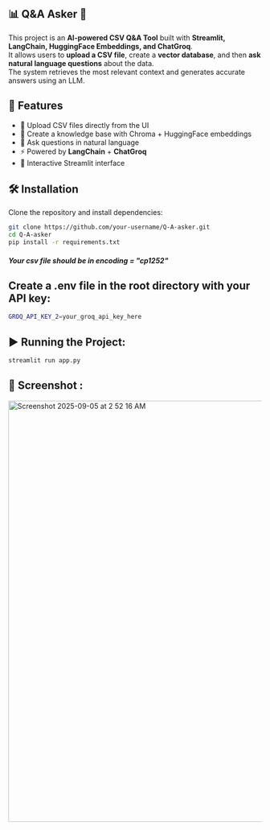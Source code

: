 ## 📊 Q&A Asker 🎤

This project is an **AI-powered CSV Q&A Tool** built with **Streamlit, LangChain, HuggingFace Embeddings, and ChatGroq**.  
It allows users to **upload a CSV file**, create a **vector database**, and then **ask natural language questions** about the data.  
The system retrieves the most relevant context and generates accurate answers using an LLM.


## 🚀 Features
- 📂 Upload CSV files directly from the UI
- 🧠 Create a knowledge base with Chroma + HuggingFace embeddings
- 🤖 Ask questions in natural language
- ⚡ Powered by **LangChain** + **ChatGroq**
- 🎨 Interactive Streamlit interface


## 🛠️ Installation

Clone the repository and install dependencies:

```bash
git clone https://github.com/your-username/Q-A-asker.git
cd Q-A-asker
pip install -r requirements.txt
```

##### Your csv file should be in encoding = "cp1252" #####


## Create a .env file in the root directory with your API key:
```bash
GROQ_API_KEY_2=your_groq_api_key_here
```

## ▶️ Running the Project:
```bash
streamlit run app.py
```

## 📸 Screenshot :

<img width="1364" height="837" alt="Screenshot 2025-09-05 at 2 52 16 AM" src="https://github.com/user-attachments/assets/81d3b01d-0407-41b2-b4b8-9fe99cc34cac" />
